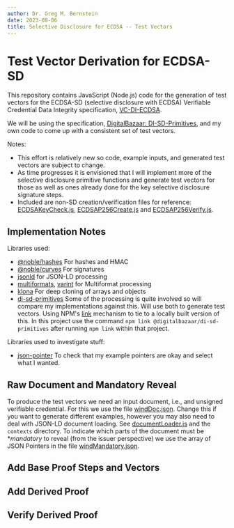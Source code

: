 ```yaml
---
author: Dr. Greg M. Bernstein
date: 2023-08-06
title: Selective Disclosure for ECDSA -- Test Vectors
---
```


# Test Vector Derivation for ECDSA-SD

This repository contains JavaScript (Node.js) code for the generation of test vectors for the ECDSA-SD (selective disclosure with ECDSA) Verifiable Credential Data Integrity specification, [VC-DI-ECDSA](https://w3c.github.io/vc-di-ecdsa/).

We will be using the specification, [DigitalBazaar: DI-SD-Primitives](https://github.com/digitalbazaar/di-sd-primitives), and my own code to come up with a consistent set of test vectors.

Notes:

* This effort is relatively new so code, example inputs, and generated test vectors are subject to change.
* As time progresses it is envisioned that I will implement more of the selective disclosure primitive functions and generate test vectors for those as well as ones already done for the key selective disclosure signature steps.
* Included are non-SD creation/verification files for reference: [ECDSAKeyCheck.js](ECDSA/ECDSAKeyCheck.js), [ECDSAP256Create.js](ECDSA/ECDSAP256Create.js) and [ECDSAP256Verify.js](ECDSA/ECDSAP256Verify.js).

## Implementation Notes

Libraries used:

* [@noble/hashes]() For hashes and HMAC
* [@noble/curves]() For signatures
* [jsonld]() for JSON-LD processing
* [multiformats](), [varint]() for Multiformat processing
* [klona](https://www.npmjs.com/package/klona) For deep cloning of arrays and objects
* [di-sd-primitives](https://github.com/digitalbazaar/di-sd-primitives/tree/main) Some of the processing is quite involved so will compare my implementations against this. Will use both to generate test vectors. Using NPM's [link](https://docs.npmjs.com/cli/v8/commands/npm-link) mechanism to tie to a locally built version of this. In this project use the command `npm link @digitalbazaar/di-sd-primitives` after running `npm link` within that project.

Libraries used to investigate stuff:

* [json-pointer](https://www.npmjs.com/package/json-pointer) To check that my example pointers are okay and select what I wanted.

## Raw Document and Mandatory Reveal

To produce the test vectors we need an input document, i.e., and unsigned verifiable credential. For this we use the file [windDoc.json](input/windDoc.json). Change this if you want to generate different examples, however you may also need to deal with JSON-LD document loading. See [documentLoader.js](./documentLoader.js) and the `contexts` directory. To indicate which parts of the document must be **mandatory* to reveal (from the issuer perspective) we use the array of JSON Pointers in the file [windMandatory.json](input/windMandatory.json).

## Add Base Proof Steps and Vectors

## Add Derived Proof

## Verify Derived Proof